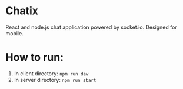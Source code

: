 # Chatix

React and node.js chat application powered by socket.io.
Designed for mobile.

# How to run:
1. In client directory: `npm run dev`
2. In server directory: `npm run start`
